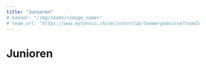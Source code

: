 ```yaml
---
title: "Junioren"
# banner: "/img/teams/<image_name>"
# team_url: "https://www.mytennis.ch/de/interclub/teamergebnisse?teamId=15576"
---
```


# Junioren
